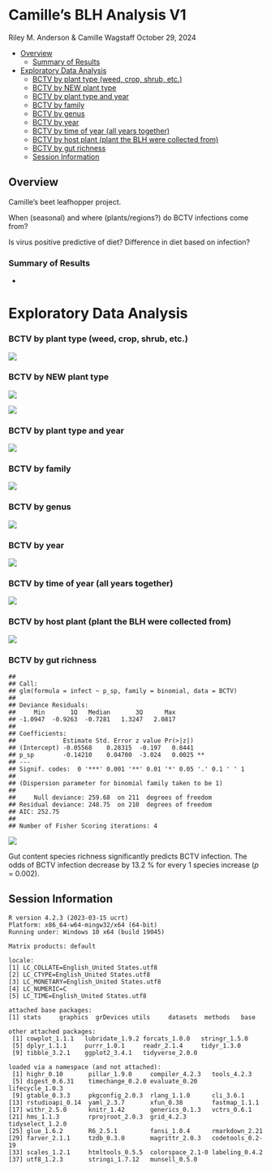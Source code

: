 Camille’s BLH Analysis V1
================
Riley M. Anderson & Camille Wagstaff
October 29, 2024

  

- [Overview](#overview)
  - [Summary of Results](#summary-of-results)
- [Exploratory Data Analysis](#exploratory-data-analysis)
  - [BCTV by plant type (weed, crop, shrub,
    etc.)](#bctv-by-plant-type-weed-crop-shrub-etc)
  - [BCTV by NEW plant type](#bctv-by-new-plant-type)
  - [BCTV by plant type and year](#bctv-by-plant-type-and-year)
  - [BCTV by family](#bctv-by-family)
  - [BCTV by genus](#bctv-by-genus)
  - [BCTV by year](#bctv-by-year)
  - [BCTV by time of year (all years
    together)](#bctv-by-time-of-year-all-years-together)
  - [BCTV by host plant (plant the BLH were collected
    from)](#bctv-by-host-plant-plant-the-blh-were-collected-from)
  - [BCTV by gut richness](#bctv-by-gut-richness)
  - [Session Information](#session-information)

## Overview

Camille’s beet leafhopper project.

When (seasonal) and where (plants/regions?) do BCTV infections come
from?

Is virus positive predictive of diet? Difference in diet based on
infection?

### Summary of Results

- 

# Exploratory Data Analysis

### BCTV by plant type (weed, crop, shrub, etc.)

![](BLHv1_files/figure-gfm/planttype_by_BCTV-1.png)<!-- -->

### BCTV by NEW plant type

![](BLHv1_files/figure-gfm/planttype_by_BCTV_1-1.png)<!-- -->

![](BLHv1_files/figure-gfm/BCTV_and_healthy_plot-1.png)<!-- -->

### BCTV by plant type and year

![](BLHv1_files/figure-gfm/planttype_by_BCTV_year-1.png)<!-- -->

### BCTV by family

![](BLHv1_files/figure-gfm/family_by_BCTV-1.png)<!-- -->

### BCTV by genus

![](BLHv1_files/figure-gfm/genus_by_BCTV-1.png)<!-- -->

### BCTV by year

![](BLHv1_files/figure-gfm/year_by_BCTV-1.png)<!-- -->

### BCTV by time of year (all years together)

![](BLHv1_files/figure-gfm/timeperiod_by_BCTV-1.png)<!-- -->

### BCTV by host plant (plant the BLH were collected from)

![](BLHv1_files/figure-gfm/hostplant_by_BCTV-1.png)<!-- -->

### BCTV by gut richness

    ## 
    ## Call:
    ## glm(formula = infect ~ p_sp, family = binomial, data = BCTV)
    ## 
    ## Deviance Residuals: 
    ##     Min       1Q   Median       3Q      Max  
    ## -1.0947  -0.9263  -0.7281   1.3247   2.0817  
    ## 
    ## Coefficients:
    ##             Estimate Std. Error z value Pr(>|z|)   
    ## (Intercept) -0.05568    0.28315  -0.197   0.8441   
    ## p_sp        -0.14210    0.04700  -3.024   0.0025 **
    ## ---
    ## Signif. codes:  0 '***' 0.001 '**' 0.01 '*' 0.05 '.' 0.1 ' ' 1
    ## 
    ## (Dispersion parameter for binomial family taken to be 1)
    ## 
    ##     Null deviance: 259.68  on 211  degrees of freedom
    ## Residual deviance: 248.75  on 210  degrees of freedom
    ## AIC: 252.75
    ## 
    ## Number of Fisher Scoring iterations: 4

![](BLHv1_files/figure-gfm/BCTV_gut_richness-1.png)<!-- -->

Gut content species richness significantly predicts BCTV infection. The
odds of BCTV infection decrease by 13.2 % for every 1 species increase
(*p* = 0.002).

## Session Information

    R version 4.2.3 (2023-03-15 ucrt)
    Platform: x86_64-w64-mingw32/x64 (64-bit)
    Running under: Windows 10 x64 (build 19045)

    Matrix products: default

    locale:
    [1] LC_COLLATE=English_United States.utf8 
    [2] LC_CTYPE=English_United States.utf8   
    [3] LC_MONETARY=English_United States.utf8
    [4] LC_NUMERIC=C                          
    [5] LC_TIME=English_United States.utf8    

    attached base packages:
    [1] stats     graphics  grDevices utils     datasets  methods   base     

    other attached packages:
     [1] cowplot_1.1.1   lubridate_1.9.2 forcats_1.0.0   stringr_1.5.0  
     [5] dplyr_1.1.1     purrr_1.0.1     readr_2.1.4     tidyr_1.3.0    
     [9] tibble_3.2.1    ggplot2_3.4.1   tidyverse_2.0.0

    loaded via a namespace (and not attached):
     [1] highr_0.10       pillar_1.9.0     compiler_4.2.3   tools_4.2.3     
     [5] digest_0.6.31    timechange_0.2.0 evaluate_0.20    lifecycle_1.0.3 
     [9] gtable_0.3.3     pkgconfig_2.0.3  rlang_1.1.0      cli_3.6.1       
    [13] rstudioapi_0.14  yaml_2.3.7       xfun_0.38        fastmap_1.1.1   
    [17] withr_2.5.0      knitr_1.42       generics_0.1.3   vctrs_0.6.1     
    [21] hms_1.1.3        rprojroot_2.0.3  grid_4.2.3       tidyselect_1.2.0
    [25] glue_1.6.2       R6_2.5.1         fansi_1.0.4      rmarkdown_2.21  
    [29] farver_2.1.1     tzdb_0.3.0       magrittr_2.0.3   codetools_0.2-19
    [33] scales_1.2.1     htmltools_0.5.5  colorspace_2.1-0 labeling_0.4.2  
    [37] utf8_1.2.3       stringi_1.7.12   munsell_0.5.0   
